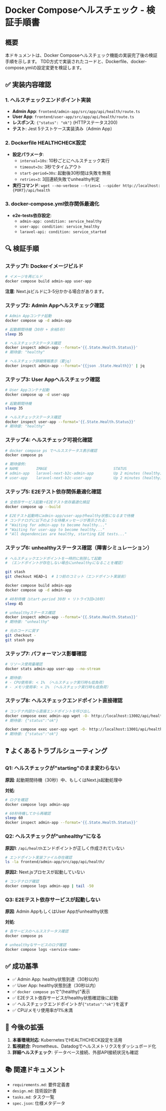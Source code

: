 # Docker Composeヘルスチェック - 検証手順書

## 概要

本ドキュメントは、Docker Composeヘルスチェック機能の実装完了後の検証手順を示します。
TDD方式で実装されたコードと、Dockerfile、docker-compose.ymlの設定変更を検証します。

## ✅ 実装内容確認

### 1. ヘルスチェックエンドポイント実装
- **Admin App**: `frontend/admin-app/src/app/api/health/route.ts`
- **User App**: `frontend/user-app/src/app/api/health/route.ts`
- **レスポンス**: `{"status": "ok"}` (HTTPステータス200)
- **テスト**: Jest 5テストケース実装済み（Admin App）

### 2. Dockerfile HEALTHCHECK設定
- **設定パラメータ**:
  - `interval=10s`: 10秒ごとにヘルスチェック実行
  - `timeout=3s`: 3秒でタイムアウト
  - `start-period=30s`: 起動後30秒間は失敗を無視
  - `retries=3`: 3回連続失敗でunhealthy判定
- **実行コマンド**: `wget --no-verbose --tries=1 --spider http://localhost:{PORT}/api/health`

### 3. docker-compose.yml依存関係最適化
- **e2e-tests依存設定**:
  - `admin-app: condition: service_healthy`
  - `user-app: condition: service_healthy`
  - `laravel-api: condition: service_started`

## 🔍 検証手順

### ステップ1: Dockerイメージビルド

```bash
# イメージを再ビルド
docker compose build admin-app user-app
```

**注意**: Next.jsビルドに3-5分かかる場合があります。

### ステップ2: Admin Appヘルスチェック確認

```bash
# Admin Appコンテナ起動
docker compose up -d admin-app

# 起動期間待機（30秒 + 余裕5秒）
sleep 35

# ヘルスチェックステータス確認
docker inspect admin-app --format='{{.State.Health.Status}}'
# 期待値: "healthy"

# ヘルスチェック詳細情報表示（要jq）
docker inspect admin-app --format='{{json .State.Health}}' | jq
```

### ステップ3: User Appヘルスチェック確認

```bash
# User Appコンテナ起動
docker compose up -d user-app

# 起動期間待機
sleep 35

# ヘルスチェックステータス確認
docker inspect user-app --format='{{.State.Health.Status}}'
# 期待値: "healthy"
```

### ステップ4: ヘルスチェック可視化確認

```bash
# docker compose ps でヘルスステータス表示確認
docker compose ps

# 期待値例:
# NAME        IMAGE                              STATUS
# admin-app   laravel-next-b2c-admin-app         Up 2 minutes (healthy)
# user-app    laravel-next-b2c-user-app          Up 2 minutes (healthy)
```

### ステップ5: E2Eテスト依存関係最適化確認

```bash
# 全依存サービス起動＋E2Eテスト依存最適化検証
docker compose up --build

# E2Eテスト起動時にadmin-app/user-appがhealthy状態になるまで待機
# コンテナログに以下のような待機メッセージが表示される:
# "Waiting for admin-app to become healthy..."
# "Waiting for user-app to become healthy..."
# "All dependencies are healthy, starting E2E tests..."
```

### ステップ6: unhealthyステータス確認（障害シミュレーション）

```bash
# ヘルスチェックエンドポイントを一時的に削除して起動
# （エンドポイントが存在しない場合にunhealthyになることを確認）

git stash
git checkout HEAD~1  # 1つ前のコミット（エンドポイント実装前）

docker compose build admin-app
docker compose up -d admin-app

# 40秒待機（start-period 30秒 + リトライ3回×10秒）
sleep 45

# unhealthyステータス確認
docker inspect admin-app --format='{{.State.Health.Status}}'
# 期待値: "unhealthy"

# 元のコードに戻す
git checkout -
git stash pop
```

### ステップ7: パフォーマンス影響確認

```bash
# リソース使用量確認
docker stats admin-app user-app --no-stream

# 期待値:
# - CPU使用率: < 1% （ヘルスチェック実行時も低負荷）
# - メモリ使用率: < 1% （ヘルスチェック実行時も低負荷）
```

### ステップ8: ヘルスチェックエンドポイント直接確認

```bash
# コンテナ内部から直接エンドポイントを呼び出し
docker compose exec admin-app wget -O- http://localhost:13002/api/health
# 期待値: {"status":"ok"}

docker compose exec user-app wget -O- http://localhost:13001/api/health
# 期待値: {"status":"ok"}
```

## ❓ よくあるトラブルシューティング

### Q1: ヘルスチェックが"starting"のまま変わらない

**原因**: 起動期間待機（30秒）中、もしくはNext.js起動処理中

**対処**:
```bash
# ログを確認
docker compose logs admin-app

# 60秒待機してから再確認
sleep 60
docker inspect admin-app --format='{{.State.Health.Status}}'
```

### Q2: ヘルスチェックが"unhealthy"になる

**原因1**: `/api/health`エンドポイントが正しく作成されていない
```bash
# エンドポイント実装ファイル存在確認
ls -la frontend/admin-app/src/app/api/health/
```

**原因2**: Next.jsプロセスが起動していない
```bash
# コンテナログ確認
docker compose logs admin-app | tail -50
```

### Q3: E2Eテスト依存サービスが起動しない

**原因**: Admin AppもしくはUser Appがunhealthy状態

**対処**:
```bash
# 各サービスのヘルスステータス確認
docker compose ps

# unhealthyなサービスのログ確認
docker compose logs <service-name>
```

## ✅ 成功基準

- ✅ Admin App: healthy状態到達（30秒以内）
- ✅ User App: healthy状態到達（30秒以内）
- ✅ `docker compose ps`で"(healthy)"表示
- ✅ E2Eテスト依存サービスがhealthy状態確認後に起動
- ✅ ヘルスチェックエンドポイントが`{"status":"ok"}`を返す
- ✅ CPU/メモリ使用率が1%未満

## 📝 今後の拡張

1. **本番環境対応**: KubernetesでHEALTHCHECK設定を活用
2. **監視統合**: Prometheus、Datadogでヘルスメトリクスをダッシュボード化
3. **詳細ヘルスチェック**: データベース接続、外部API接続状況も確認

## 📚 関連ドキュメント

- `requirements.md`: 要件定義書
- `design.md`: 技術設計書
- `tasks.md`: タスク一覧
- `spec.json`: 仕様メタデータ
